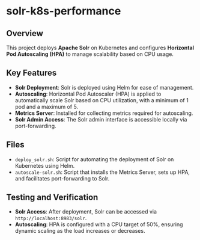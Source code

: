 # solr-k8s-performance

## Overview
This project deploys **Apache Solr** on Kubernetes and configures **Horizontal Pod Autoscaling (HPA)** to manage scalability based on CPU usage.

## Key Features
- **Solr Deployment**: Solr is deployed using Helm for ease of management.
- **Autoscaling**: Horizontal Pod Autoscaler (HPA) is applied to automatically scale Solr based on CPU utilization, with a minimum of 1 pod and a maximum of 5.
- **Metrics Server**: Installed for collecting metrics required for autoscaling.
- **Solr Admin Access**: The Solr admin interface is accessible locally via port-forwarding.

## Files
- `deploy_solr.sh`: Script for automating the deployment of Solr on Kubernetes using Helm.
- `autoscale-solr.sh`: Script that installs the Metrics Server, sets up HPA, and facilitates port-forwarding to Solr.

## Testing and Verification
- **Solr Access**: After deployment, Solr can be accessed via `http://localhost:8983/solr`.
- **Autoscaling**: HPA is configured with a CPU target of 50%, ensuring dynamic scaling as the load increases or decreases.

